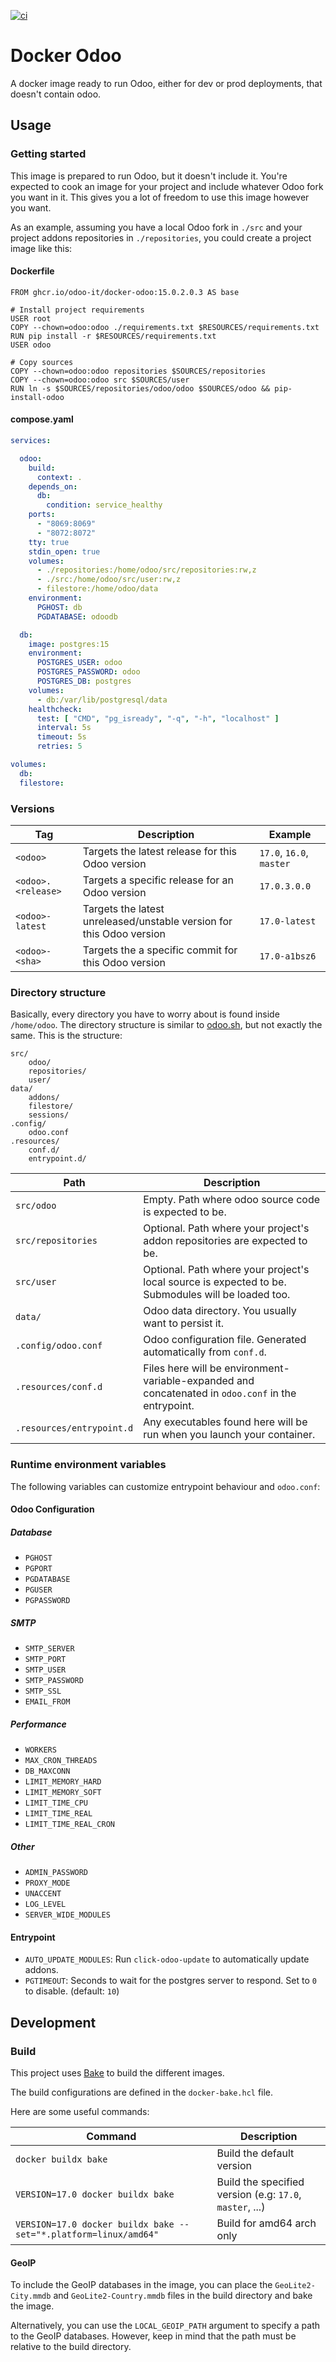 [![ci](https://github.com/odoo-it/docker-odoo/actions/workflows/ci.yaml/badge.svg?branch=master&event=push)](https://github.com/odoo-it/docker-odoo/actions/workflows/ci.yaml)

# Docker Odoo

A docker image ready to run Odoo, either for dev or prod deployments, that doesn't
contain odoo.

## Usage

### Getting started

This image is prepared to run Odoo, but it doesn't include it. You're expected to cook an image for your project and include whatever Odoo fork you want in it. This gives you a lot of freedom to use this image however you want.

As an example, assuming you have a local Odoo fork in `./src` and your project addons repositories in `./repositories`, you could create a project image like this:

#### Dockerfile

```Docker
FROM ghcr.io/odoo-it/docker-odoo:15.0.2.0.3 AS base

# Install project requirements
USER root
COPY --chown=odoo:odoo ./requirements.txt $RESOURCES/requirements.txt
RUN pip install -r $RESOURCES/requirements.txt
USER odoo

# Copy sources
COPY --chown=odoo:odoo repositories $SOURCES/repositories
COPY --chown=odoo:odoo src $SOURCES/user
RUN ln -s $SOURCES/repositories/odoo/odoo $SOURCES/odoo && pip-install-odoo
```

#### compose.yaml

```yaml
services:

  odoo:
    build:
      context: .
    depends_on:
      db:
        condition: service_healthy
    ports:
      - "8069:8069"
      - "8072:8072"
    tty: true
    stdin_open: true
    volumes:
      - ./repositories:/home/odoo/src/repositories:rw,z
      - ./src:/home/odoo/src/user:rw,z
      - filestore:/home/odoo/data
    environment:
      PGHOST: db
      PGDATABASE: odoodb

  db:
    image: postgres:15
    environment:
      POSTGRES_USER: odoo
      POSTGRES_PASSWORD: odoo
      POSTGRES_DB: postgres
    volumes:
      - db:/var/lib/postgresql/data
    healthcheck:
      test: [ "CMD", "pg_isready", "-q", "-h", "localhost" ]
      interval: 5s
      timeout: 5s
      retries: 5

volumes:
  db:
  filestore:
```

### Versions

| Tag | Description | Example |
| --- | --- | --- |
| `<odoo>` | Targets the latest release for this Odoo version | `17.0`, `16.0`, `master` |
| `<odoo>.<release>` | Targets a specific release for an Odoo version | `17.0.3.0.0` |
| `<odoo>-latest` | Targets the latest unreleased/unstable version for this Odoo version | `17.0-latest` |
| `<odoo>-<sha>` | Targets the a specific commit for this Odoo version | `17.0-a1bsz6` |

### Directory structure

Basically, every directory you have to worry about is found inside `/home/odoo`.
The directory structure is similar to [odoo.sh](odoo.sh), but not exactly the
same. This is the structure:

    src/
        odoo/
        repositories/
        user/
    data/
        addons/
        filestore/
        sessions/
    .config/
        odoo.conf
    .resources/
        conf.d/
        entrypoint.d/

| Path                      | Description                                                                                                   |
| ------------------------- | ------------------------------------------------------------------------------------------------------------- |
| `src/odoo`                | Empty. Path where odoo source code is expected to be.                                                         |
| `src/repositories`        | Optional. Path where your project's addon repositories are expected to be.                                    |
| `src/user`                | Optional. Path where your project's local source is expected to be. Submodules will be loaded too.            |
| `data/`                   | Odoo data directory. You usually want to persist it.                                                          |
| `.config/odoo.conf`       | Odoo configuration file. Generated automatically from `conf.d`.                                               |
| `.resources/conf.d`       | Files here will be environment-variable-expanded and concatenated in `odoo.conf` in the entrypoint.           |
| `.resources/entrypoint.d` | Any executables found here will be run when you launch your container.                                        |

### Runtime environment variables

The following variables can customize entrypoint behaviour and `odoo.conf`:

#### Odoo Configuration

##### Database

-   `PGHOST`
-   `PGPORT`
-   `PGDATABASE`
-   `PGUSER`
-   `PGPASSWORD`

##### SMTP

-   `SMTP_SERVER`
-   `SMTP_PORT`
-   `SMTP_USER`
-   `SMTP_PASSWORD`
-   `SMTP_SSL`
-   `EMAIL_FROM`

##### Performance

-   `WORKERS`
-   `MAX_CRON_THREADS`
-   `DB_MAXCONN`
-   `LIMIT_MEMORY_HARD`
-   `LIMIT_MEMORY_SOFT`
-   `LIMIT_TIME_CPU`
-   `LIMIT_TIME_REAL`
-   `LIMIT_TIME_REAL_CRON`

##### Other

-   `ADMIN_PASSWORD`
-   `PROXY_MODE`
-   `UNACCENT`
-   `LOG_LEVEL`
-   `SERVER_WIDE_MODULES`

#### Entrypoint

-   `AUTO_UPDATE_MODULES`: Run `click-odoo-update` to automatically update addons.
-   `PGTIMEOUT`: Seconds to wait for the postgres server to respond. Set to `0` to disable. (default: `10`)

## Development

### Build

This project uses [Bake](https://docs.docker.com/build/bake/) to build the different images.

The build configurations are defined in the `docker-bake.hcl` file.

Here are some useful commands:

| Command | Description |
| --- | --- |
| `docker buildx bake` | Build the default version |
| `VERSION=17.0 docker buildx bake` | Build the specified version (e.g: `17.0`, `master`, ...) |
| `VERSION=17.0 docker buildx bake --set="*.platform=linux/amd64"` | Build for amd64 arch only |

#### GeoIP

To include the GeoIP databases in the image, you can place the `GeoLite2-City.mmdb` and
`GeoLite2-Country.mmdb` files in the build directory and bake the image.

Alternatively, you can use the `LOCAL_GEOIP_PATH` argument to specify a path to the GeoIP
databases. However, keep in mind that the path must be relative to the build directory.
